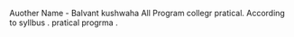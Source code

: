 Auother Name - Balvant kushwaha 
All Program collegr pratical.
According  to syllbus . pratical progrma .
